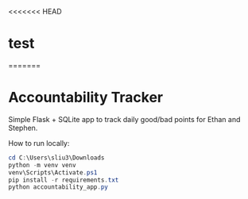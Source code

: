 <<<<<<< HEAD
# test
=======
# Accountability Tracker

Simple Flask + SQLite app to track daily good/bad points for Ethan and Stephen.

How to run locally:

```powershell
cd C:\Users\sliu3\Downloads
python -m venv venv
venv\Scripts\Activate.ps1
pip install -r requirements.txt
python accountability_app.py
```


